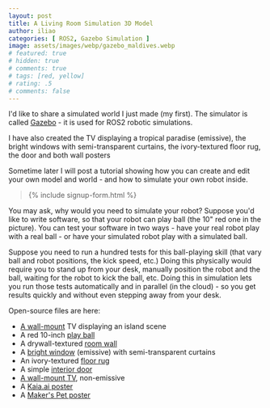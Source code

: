 ```yaml
---
layout: post
title: A Living Room Simulation 3D Model
author: iliao
categories: [ ROS2, Gazebo Simulation ]
image: assets/images/webp/gazebo_maldives.webp
# featured: true
# hidden: true
# comments: true
# tags: [red, yellow]
# rating: .5
# comments: false
---
```

I'd like to share a simulated world I just made (my first). The simulator is called [Gazebo](https://gazebosim.org) - it is used for ROS2 robotic simulations.

I have also created the TV displaying a tropical paradise (emissive), the bright windows with semi-transparent curtains, the ivory-textured floor rug, the door and both wall posters

Sometime later I will post a tutorial showing how you can create and edit your own model and world - and how to simulate your own robot inside.

<blockquote>{% include signup-form.html %}</blockquote>

You may ask, why would you need to simulate your robot? Suppose you'd like to write software, so that your robot can play ball (the 10" red one in the picture). You can test your software in two ways - have your real robot play with a real ball - or have your simulated robot play with a simulated ball.

Suppose you need to run a hundred tests for this ball-playing skill (that vary ball and robot positions, the kick speed, etc.) Doing this physically would require you to stand up from your desk, manually position the robot and the ball, waiting for the robot to kick the ball, etc. Doing this in simulation lets you run those tests automatically and in parallel (in the cloud) - so you get results quickly and without even stepping away from your desk.

Open-source files are here:
- [A wall-mount](https://app.gazebosim.org/makerspet/fuel/models/tv_65in_emissive) TV displaying an island scene
- A red 10-inch [play ball](https://app.gazebosim.org/makerspet/fuel/models/red_ball_10in)
- A drywall-textured [room wall](https://app.gazebosim.org/makerspet/fuel/models/room_wall_2x5m)
- A [bright window](https://app.gazebosim.org/makerspet/fuel/models/window_curtains) (emissive) with semi-transparent curtains
- An ivory-textured [floor rug](https://app.gazebosim.org/makerspet/fuel/models/rug_ivory_2m)
- A simple [interior door](https://app.gazebosim.org/makerspet/fuel/models/door_08x2m)
- [A wall-mount TV](https://app.gazebosim.org/makerspet/fuel/models/tv_65in), non-emissive
- A [Kaia.ai poster](https://app.gazebosim.org/makerspet/fuel/models/kaiaai_poster)
- A [Maker's Pet poster](https://app.gazebosim.org/makerspet/fuel/models/makerspet_poster)
